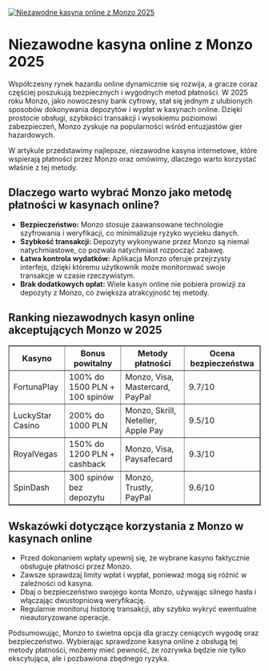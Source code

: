 [![Niezawodne kasyna online z Monzo 2025](https://123-caf.pages.dev/gitsignup.png)](https://vrmoo.ru/Bt82HjjY)

<h1>Niezawodne kasyna online z Monzo 2025</h1> <p>Współczesny rynek hazardu online dynamicznie się rozwija, a gracze coraz częściej poszukują bezpiecznych i wygodnych metod płatności. W 2025 roku Monzo, jako nowoczesny bank cyfrowy, stał się jednym z ulubionych sposobów dokonywania depozytów i wypłat w kasynach online. Dzięki prostocie obsługi, szybkości transakcji i wysokiemu poziomowi zabezpieczeń, Monzo zyskuje na popularności wśród entuzjastów gier hazardowych.</p> <p>W artykule przedstawimy najlepsze, niezawodne kasyna internetowe, które wspierają płatności przez Monzo oraz omówimy, dlaczego warto korzystać właśnie z tej metody.</p>  <h2>Dlaczego warto wybrać Monzo jako metodę płatności w kasynach online?</h2> <ul>   <li><strong>Bezpieczeństwo:</strong> Monzo stosuje zaawansowane technologie szyfrowania i weryfikacji, co minimalizuje ryzyko wycieku danych.</li>   <li><strong>Szybkość transakcji:</strong> Depozyty wykonywane przez Monzo są niemal natychmiastowe, co pozwala natychmiast rozpocząć zabawę.</li>   <li><strong>Łatwa kontrola wydatków:</strong> Aplikacja Monzo oferuje przejrzysty interfejs, dzięki któremu użytkownik może monitorować swoje transakcje w czasie rzeczywistym.</li>   <li><strong>Brak dodatkowych opłat:</strong> Wiele kasyn online nie pobiera prowizji za depozyty z Monzo, co zwiększa atrakcyjność tej metody.</li> </ul>  <h2>Ranking niezawodnych kasyn online akceptujących Monzo w 2025</h2> <table border="1" cellspacing="0" cellpadding="8">   <thead>     <tr>       <th>Kasyno</th>       <th>Bonus powitalny</th>       <th>Metody płatności</th>       <th>Ocena bezpieczeństwa</th>     </tr>   </thead>   <tbody>     <tr>       <td>FortunaPlay</td>       <td>100% do 1500 PLN + 100 spinów</td>       <td>Monzo, Visa, Mastercard, PayPal</td>       <td>9.7/10</td>     </tr>     <tr>       <td>LuckyStar Casino</td>       <td>200% do 1000 PLN</td>       <td>Monzo, Skrill, Neteller, Apple Pay</td>       <td>9.5/10</td>     </tr>     <tr>       <td>RoyalVegas</td>       <td>150% do 1200 PLN + cashback</td>       <td>Monzo, Visa, Paysafecard</td>       <td>9.3/10</td>     </tr>     <tr>       <td>SpinDash</td>       <td>300 spinów bez depozytu</td>       <td>Monzo, Trustly, PayPal</td>       <td>9.6/10</td>     </tr>   </tbody> </table>  <h2>Wskazówki dotyczące korzystania z Monzo w kasynach online</h2> <ul>   <li>Przed dokonaniem wpłaty upewnij się, że wybrane kasyno faktycznie obsługuje płatności przez Monzo.</li>   <li>Zawsze sprawdzaj limity wpłat i wypłat, ponieważ mogą się różnić w zależności od kasyna.</li>   <li>Dbaj o bezpieczeństwo swojego konta Monzo, używając silnego hasła i włączając dwustopniową weryfikację.</li>   <li>Regularnie monitoruj historię transakcji, aby szybko wykryć ewentualne nieautoryzowane operacje.</li> </ul>  <p>Podsumowując, Monzo to świetna opcja dla graczy ceniących wygodę oraz bezpieczeństwo. Wybierając sprawdzone kasyna online z obsługą tej metody płatności, możemy mieć pewność, że rozrywka będzie nie tylko ekscytująca, ale i pozbawiona zbędnego ryzyka.</p>